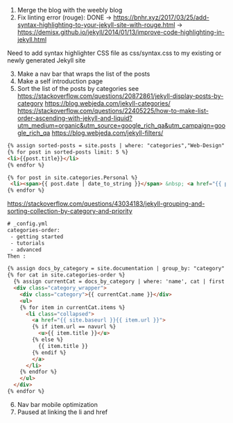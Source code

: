 1. Merge the blog with the weebly blog
2. Fix linting error (rouge): DONE 
-> https://bnhr.xyz/2017/03/25/add-syntax-highlighting-to-your-jekyll-site-with-rouge.html
-> https://demisx.github.io/jekyll/2014/01/13/improve-code-highlighting-in-jekyll.html

Need to add syntax highlighter CSS file as css/syntax.css to my existing or newly generated Jekyll site

3. Make a nav bar that wraps the list of the posts
4. Make a self introduction page
5. Sort the list of the posts by categories
see https://stackoverflow.com/questions/20872861/jekyll-display-posts-by-category
https://blog.webjeda.com/jekyll-categories/
https://stackoverflow.com/questions/22405225/how-to-make-list-order-ascending-with-jekyll-and-liquid?utm_medium=organic&utm_source=google_rich_qa&utm_campaign=google_rich_qa
https://blog.webjeda.com/jekyll-filters/

```html
{% assign sorted-posts = site.posts | where: "categories","Web-Design" %}
{% for post in sorted-posts limit: 5 %}
<li>{{post.title}}</li>
{% endfor %}
```

```html
{% for post in site.categories.Personal %}
 <li><span>{{ post.date | date_to_string }}</span> &nbsp; <a href="{{ post.url }}">{{ post.title }}</a></li>
{% endfor %}
```

https://stackoverflow.com/questions/43034183/jekyll-grouping-and-sorting-collection-by-category-and-priority

```html
# _config.yml
categories-order:
 - getting started
 - tutorials
 - advanced
Then :

{% assign docs_by_category = site.documentation | group_by: "category" %}
{% for cat in site.categories-order %}
  {% assign currentCat = docs_by_category | where: 'name', cat | first %}
  <div class="category_wrapper">
    <div class="category">{{ currentCat.name }}</div>
    <ul>
    {% for item in currentCat.items %}
      <li class="collapsed">
        <a href="{{ site.baseurl }}{{ item.url }}">
        {% if item.url == navurl %}
          <u>{{ item.title }}</u>
        {% else %}
          {{ item.title }}
        {% endif %}
        </a>
      </li>
    {% endfor %}
    </ul>
  </div>
{% endfor %}
```

6. Nav bar mobile optimization
7. Paused at linking the li and href